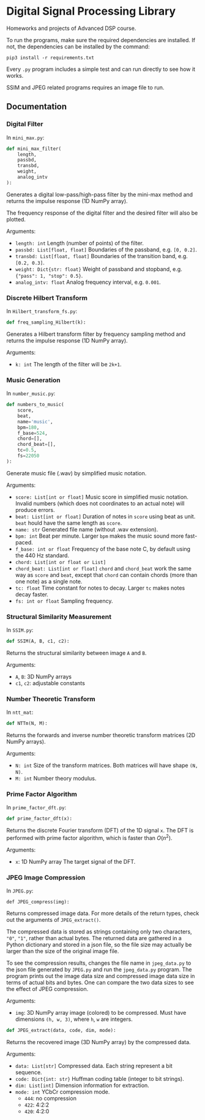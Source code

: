 # Digital Signal Processing Library

Homeworks and projects of Advanced DSP course.

To run the programs, make sure the required dependencies are installed. If not, the dependencies can be installed by the command:

```
pip3 install -r requirements.txt
```

Every `.py` program includes a simple test and can run directly to see how it works. 

SSIM and JPEG related programs requires an image file to run.

## Documentation

### Digital Filter

In `mini_max.py`:

```python
def mini_max_filter(
    length, 
    passbd, 
    transbd, 
    weight, 
    analog_intv
):
```

Generates a digital low-pass/high-pass filter by the mini-max method and returns the impulse response (1D NumPy array).

The frequency response of the digital filter and the desired filter will also be plotted.

Arguments:

- `length: int`
Length (number of points) of the filter.
- `passbd: List[float, float]`
Boundaries of the passband, e.g. `[0, 0.2]`.
- `transbd: List[float, float]`
Boundaries of the transition band, e.g. `[0.2, 0.3]`.
- `weight: Dict{str: float}`
Weight of passband and stopband, e.g. `{"pass": 1, "stop": 0.5}`.
- `analog_intv: float`
Analog frequency interval, e.g. `0.001`.

### Discrete Hilbert Transform

In `Hilbert_transform_fs.py`:

```python
def freq_sampling_Hilbert(k):
```

Generates a Hilbert transform filter by frequency sampling method and returns the impulse response (1D NumPy array).

Arguments:

- `k: int`
The length of the filter will be `2k+1`.

### Music Generation

In `number_music.py`:

```python
def numbers_to_music(
    score, 
    beat, 
    name='music', 
    bpm=180, 
    f_base=524,
    chord=[], 
    chord_beat=[], 
    tc=0.5, 
    fs=22050
):
```

Generate music file (.wav) by simplified music notation.

Arguments:

- `score: List[int or float]`
Music score in simplified music notation. Invalid numbers (which does not coordinates to an actual note) will produce errors.
- `beat: List[int or float]`
Duration of notes in `score` using beat as unit. `beat` hould have the same length as `score`.
- `name: str`
Generated file name (without .wav extension).
- `bpm: int`
Beat per minute. Larger `bpm` makes the music sound more fast-paced.
- `f_base: int or float`
Frequency of the base note C, by default using the 440 Hz standard.
- `chord: List[int or float or List]`
- `chord_beat: List[int or float]`
`chord` and `chord_beat` work the same way as `score` and `beat`, except that `chord` can contain chords (more than one note) as a single note.
- `tc: float`
Time constant for notes to decay. Larger `tc` makes notes decay faster.
- `fs: int or float`
Sampling frequency.

### Structural Similarity Measurement

In `SSIM.py`:

```python
def SSIM(A, B, c1, c2):
```

Returns the structural similarity between image `A` and `B`.

Arguments:

- `A`, `B`: 3D NumPy arrays
- `c1`, `c2`: adjustable constants

### Number Theoretic Transform

In `ntt_mat`:

```python
def NTTm(N, M):
```

Returns the forwards and inverse number theoretic transform matrices (2D NumPy arrays).

Arguments:

- `N: int`
Size of the transform matrices. Both matrices will have shape `(N, N)`.
- `M: int`
Number theory modulus.

### Prime Factor Algorithm

In `prime_factor_dft.py`:

```python
def prime_factor_dft(x):
```

Returns the discrete Fourier transform (DFT) of the 1D signal `x`.
The DFT is performed with prime factor algorithm, which is faster than $O(n^2)$.

Arguments:

- `x`: 1D NumPy array
The target signal of the DFT.

### JPEG Image Compression

In `JPEG.py`:

```python=
def JPEG_compress(img):
```

Returns compressed image data.
For more details of the return types, check out the arguments of `JPEG_extract()`.

The compressed data is stored as strings containing only two characters, `"0"`, `"1"`, rather than actual bytes.
The returned data are gathered in a Python dictionary and stored in a json file, so the file size may actually be larger than the size of the original image file.

To see the compression results, changes the file name in `jpeg_data.py` to the json file generated by `JPEG.py` and run the `jpeg_data.py` program.
The program prints out the image data size and compressed image data size in terms of actual bits and bytes. One can compare the two data sizes to see the effect of JPEG compression.

Arguments:

- `img`: 3D NumPy array image (colored) to be compressed. Must have dimensions `(h, w, 3)`, where `h`, `w` are integers.

```python
def JPEG_extract(data, code, dim, mode):
```

Returns the recovered image (3D NumPy array) by the compressed data.

Arguments:

- `data: List[str]`
Compressed data. Each string represent a bit sequence.
- `code: Dict{int: str}`
Huffman coding table (integer to bit strings).
- `dim: List[int]`
Dimension information for extraction.
- `mode: int`
YCbCr compression mode.
    - `444`: no compression
    - `422`: 4:2:2
    - `420`: 4:2:0
